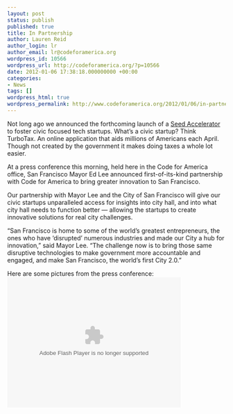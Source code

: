 ```yaml
---
layout: post
status: publish
published: true
title: In Partnership
author: Lauren Reid
author_login: lr
author_email: lr@codeforamerica.org
wordpress_id: 10566
wordpress_url: http://codeforamerica.org/?p=10566
date: 2012-01-06 17:38:18.000000000 +00:00
categories:
- News
tags: []
wordpress_html: true
wordpress_permalink: http://www.codeforamerica.org/2012/01/06/in-partnership/
---
```


<p>Not long ago we announced the forthcoming launch of a <a href="http://codeforamerica.org/2012/01/05/opportunity-build-run-the-cfa-accelerator/" target="_blank">Seed Accelerator</a> to foster civic focused tech startups. What’s a civic startup? Think TurboTax. An online application that aids millions of Americans each April. Though not created by the government it makes doing taxes a whole lot easier.</p>
<p>At a press conference this morning, held here in the Code for America office, San Francisco Mayor Ed Lee announced first-of-its-kind partnership with Code for America to bring greater innovation to San Francisco.</p>
<p>Our partnership with Mayor Lee and the City of San Francisco will give our civic startups unparalleled access for insights into city hall, and into what city hall needs to function better — allowing the startups to create innovative solutions for real city challenges.</p>
<p>“San Francisco is home to some of the world’s greatest entrepreneurs, the ones who have ‘disrupted’ numerous industries and made our City a hub for innovation,” said Mayor Lee. “The challenge now is to bring those same disruptive technologies to make government more accountable and engaged, and make San Francisco, the world’s first City 2.0.”</p>
<p>Here are some pictures from the press conference:<br/>
<object classid="clsid:d27cdb6e-ae6d-11cf-96b8-444553540000" codebase="http://download.macromedia.com/pub/shockwave/cabs/flash/swflash.cab#version=6,0,40,0" height="300" width="400"><param name="flashvars" value="offsite=true&amp;lang=en-us&amp;page_show_url=%2Fphotos%2Fcodeforamerica%2Fsets%2F72157628749763369%2Fshow%2F&amp;page_show_back_url=%2Fphotos%2Fcodeforamerica%2Fsets%2F72157628749763369%2F&amp;set_id=72157628749763369&amp;jump_to="></param><param name="allowFullScreen" value="true"></param><param name="src" value="http://www.flickr.com/apps/slideshow/show.swf?v=109615"></param><param name="allowfullscreen" value="true"></param><embed allowfullscreen="true" flashvars="offsite=true&amp;lang=en-us&amp;page_show_url=%2Fphotos%2Fcodeforamerica%2Fsets%2F72157628749763369%2Fshow%2F&amp;page_show_back_url=%2Fphotos%2Fcodeforamerica%2Fsets%2F72157628749763369%2F&amp;set_id=72157628749763369&amp;jump_to=" height="300" src="http://www.flickr.com/apps/slideshow/show.swf?v=109615" type="application/x-shockwave-flash" width="400"></embed></object></p>
